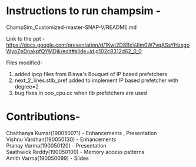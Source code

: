 # Instructions to run champsim -
ChampSim_Customized-master-SNAP-V/README.md

Link to the ppt - https://docs.google.com/presentation/d/1Kwt2D8BxVJlm0W7vqASsYHzxgoWyoZeDnakpfQYMDjk/edit#slide=id.g102c8312d62_0_0

Files modified-
1) added ipcp files from Biswa's Bouquet of IP based prefetchers
2) next_2_lines.stlb_pref added to implement IP based prefetcher with degree=2
3) bug fixes in ooo_cpu.cc when tlb prefetchers are used

# Contributions-  
Chaithanya Kumar(190050071) - Enhancements , Presentation  <br/>
Vishnu Vardhan(190050130) - Enhancements  <br/>
Pranay Varma(190050120) - Presentation   <br/>
Saathwick Reddy(190050100) - Memory access patterns  <br/>
Amith Varma(190050099) - Slides  <br/>
